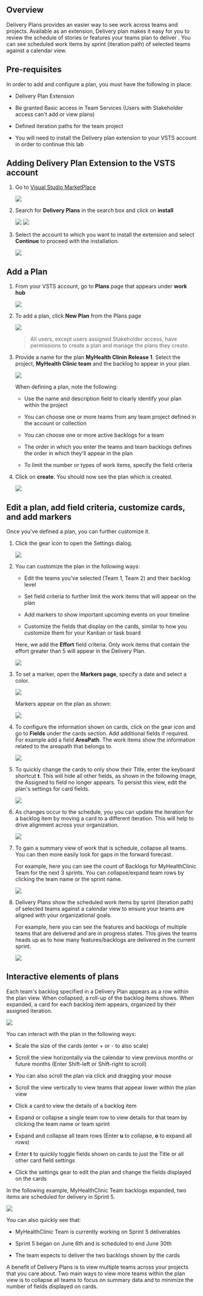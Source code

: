 

## Overview

Delivery Plans provides an easier way to see work across teams and projects. Available as an extension, Delivery plan makes it easy for you to review the schedule of stories or features your teams plan to deliver . You can see scheduled work items by sprint (iteration path) of selected teams against a calendar view.

## Pre-requisites

In order to add and configure a plan, you must have the following in place: 

- Delivery Plan Extension

- Be granted Basic access in Team Services (Users with Stakeholder access can't add or view plans)

- Defined iteration paths for the team project

- You will need to install the Delivery plan extension to your VSTS account in order to continue this lab

## Adding Delivery Plan Extension to the VSTS account

1. Go to <a href="https://marketplace.visualstudio.com">Visual Studio MarketPlace</a>

   <img src="images/15.png" />

2. Search for **Delivery Plans** in the search box and click on **install**

   <img src="images/16.png"/>

   <img src="images/17.png"/>

3. Select the account to which you want to install the extension and select **Continue** to proceed with the installation.

   <img src="images/18.png"/>

## Add a Plan

1. From your VSTS account, go to **Plans** page that appears under **work hub**

   <img src="images/1.png" />

2. To add a plan, click **New Plan** from the Plans page

   <img src="images/2.png" />

   >All users, except users assigned Stakeholder access, have permissions to create a plan and manage the plans they create. 

3. Provide a name for the plan **MyHealth Clinin Release 1**. Select the project, **MyHealth Clinic team** and the backlog to appear in your plan.

   <img src="images/3.png" />

   When defining a plan, note the following: 

   - Use the name and description field to clearly identify your plan within the project

   - You can choose one or more teams from any team project defined in the account or collection 

   - You can choose one or more active backlogs for a team

   - The order in which you enter the teams and team backlogs defines the order in which they'll appear in the plan

   - To limit the number or types of work items, specify the field criteria

4. Click on **create**. You should now see the plan which is created.

   <img src="images/4.png" />

## Edit a plan, add field criteria, customize cards, and add markers

Once you've defined a plan, you can further customize it. 

1. Click the  gear icon to open the Settings dialog.

   <img src="images/5.png" />

2. You can customize the plan in the following ways:

   - Edit the teams you've selected (Team 1, Team 2) and their backlog level

   - Set field criteria to further limit the work items that will appear on the plan

   - Add markers to show important upcoming events on your timeline

   - Customize the fields that display on the cards, similar to how you customize them for your Kanban or task board

   Here, we add the **Effort** field criteria. Only work items that contain the effort greater than 5 will appear in the Delivery Plan.

   <img src="images/6.png" />

3. To set a marker, open the **Markers page**, specify a date and select a color.

   <img src="images/7.png" />

   Markers appear on the plan as shown: 

   <img src="images/8.png" />

4. To configure the information shown on cards, click on the gear icon and go to **Fields** under the cards section. Add additional fields if required. For example add a field **AreaPath**. The work items show the information related to the areapath that belongs to.

   <img src="images/9.png" />

5. To quickly change the cards to only show their Title, enter the keyboard shortcut **t**. This will hide all other fields, as shown in the following image, the Assigned to field no longer appears. To persist this view, edit the plan's settings for card fields.

   <img src="images/10.png" />

6. As changes occur to the schedule, you you can update the iteration for a backlog item by moving a card to a different iteration. This will help to drive alignment across your organization.

   <img src="images/11.png" />

7. To gain a summary view of work that is schedule, collapse all teams. You can then more easily look for gaps in the forward forecast.

   For example, here you can see the count of Backlogs for MyHealthClinic Team for the next 3 sprints. You can collapse/expand team rows by clicking the team name or the sprint name.

   <img src="images/12.png" />

8. Delivery Plans show the scheduled work items by sprint (iteration path) of selected teams against a calendar view to ensure your teams are aligned with your organizational goals.

   For example, here you can see the features and backlogs of multiple teams that are delivered and are in progress states. This gives the teams heads up as to how many features/backlogs are delivered in the current sprint.

   <img src="images/19.png" /> 


## Interactive elements of plans

Each team's backlog specified in a Delivery Plan appears as a row within the plan view. When collapsed, a roll-up of the backlog items shows. When expanded, a card for each backlog item appears, organized by their assigned iteration.

<img src="images/13.png" />

You can interact with the plan in the following ways: 

- Scale the size of the cards (enter + or - to also scale)

- Scroll the view horizontally via the calendar to view previous months or future months (Enter Shift-left or Shift-right to scroll)

- You can also scroll the plan via click and dragging your mouse

- Scroll the view vertically to view teams that appear lower within the plan view

- Click a card to view the details of a backlog item

- Expand or collapse a single team row to view details for that team by clicking the team name or team sprint

- Expand and collapse all team rows (Enter **u** to collapse, **o** to expand all rows)

- Enter **t** to quickly toggle fields shown on cards to just the Title or all other card field settings

- Click the settings gear to edit the plan and change the fields displayed on the cards

In the following example, MyHealthClinic Team backlogs expanded, two items are scheduled for delivery in Sprint 5.

<img src="images/14.png" />

You can also quickly see that: 

- MyHealthClinic Team is currently working on Sprint 5 deliverables

- Sprint 5 began on June 6th and is scheduled to end June 30th

- The team expects to deliver the two backlogs shown by the cards

A benefit of Delivery Plans is to view multiple teams across your projects that you care about. Two main ways to view more teams within the plan view is to collapse all teams to focus on summary data and to minimize the number of fields displayed on cards.






